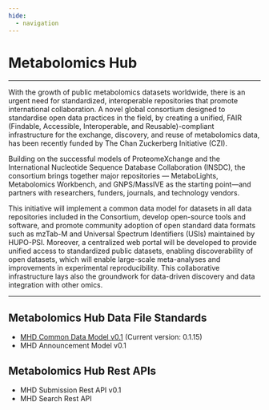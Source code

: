 ```yaml
---
hide:
  - navigation
---
```

# Metabolomics Hub
---


With the growth of public metabolomics datasets worldwide, there is an urgent need for standardized, interoperable repositories that promote international collaboration. A novel global consortium designed to standardise open data practices in the field, by creating a unified, FAIR (Findable, Accessible, Interoperable, and Reusable)-compliant infrastructure for the exchange, discovery, and reuse of metabolomics data, has been recently funded by The Chan Zuckerberg Initiative (CZI).


Building on the successful models of ProteomeXchange and the International Nucleotide Sequence Database Collaboration (INSDC), the consortium brings together major repositories — MetaboLights, Metabolomics Workbench, and GNPS/MassIVE as the starting point—and partners with researchers, funders, journals, and technology vendors.


This initiative will implement a common data model for datasets in all data repositories included in the Consortium, develop open-source tools and software, and promote community adoption of open standard data formats such as mzTab-M and Universal Spectrum Identifiers (USIs) maintained by HUPO-PSI. Moreover, a centralized web portal will be developed to provide unified access to standardized public datasets, enabling discoverability of open datasets, which will enable large-scale meta-analyses and improvements in experimental reproducibility. This collaborative infrastructure lays also the groundwork for data-driven discovery and data integration with other omics.

---

## Metabolomics Hub Data File Standards
* [MHD Common Data Model v0.1](mhd/index.md) (Current version: 0.1.15)
* MHD Announcement Model v0.1

## Metabolomics Hub Rest APIs
* MHD Submission Rest API v0.1
* MHD Search Rest API

